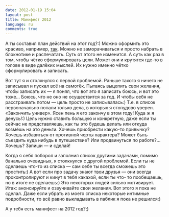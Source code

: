 ```yaml
---
date: 2012-01-19 15:04
layout: post
title: Манифест 2012
language: ru
comments: true
---
```


А ты составил план действий на этот год?:) Можно оформить это красиво,
например, [так](http://lifehacker.ru/2012/01/09/sozdajjte-svojj-manifest-na-2012-god/). Можно не заморачиваться и просто набрать в блокнотике и
распечатать. Суть от этого не изменится. А суть как раз в том, чтобы чётко
сформулировать цели. Может они и крутятся где-то в голове в виде далёких
мыслей. Их нужно именно чётко сформулировать и записать.

Вот тут я и столкнулся с первой проблемой. Раньше такого я ничего не записывал
и пускал всё на самотёк. Пытаясь выцепить свои желания, чтобы записать их — я
понял, что вот это я записать боюсь, и вот это тоже... Боюсь, что не оно не
осуществится за год. И чтобы себя не расстраивать потом — цель просто не
записывалась:) Т.е. в список первоначально попали только дела, в которых я
стопудово уверен. «Закончить универ». Ясен пень я его закончу в этом году!
Куда ж я денусь!:) Цель нужно ставить большую и конкретную, даже если ты
сейчас не представляешь, как ты это будешь делать или откуда возмёшь на это
деньги. Хочешь приобрести какую-то привычку? Хочешь избавиться от противной
черты характера? Может быть съездить куда нибудь в путешествие? Или
продвинуться по работе?... Хочешь? Запиши — и сделай!

Когда я себя поборол и заполнил список другими задачами, помимо банально
очевидных, я столкнулся с другой проблемой. Если ты не сделаешь что-то из
списка — сам себе ты всегда сможешь это простить:) А вот если про задачу знают
твои друзья — они всегда проконтролируют и кинут в тебя какахой, если ты что-
то пообещаешь, но в итоге не сделаешь:) Это некоторых людей сильно мотивирует.
Итак: анонсируйте и озвучивайте свои желания. Вот этого я пока не сделал. Даже
если убрать из моего списка некоторые интимные подробности, то всё равно
выкладывать в паблик я пока не решился:)

А у тебя есть манифест на 2012 год?;)

